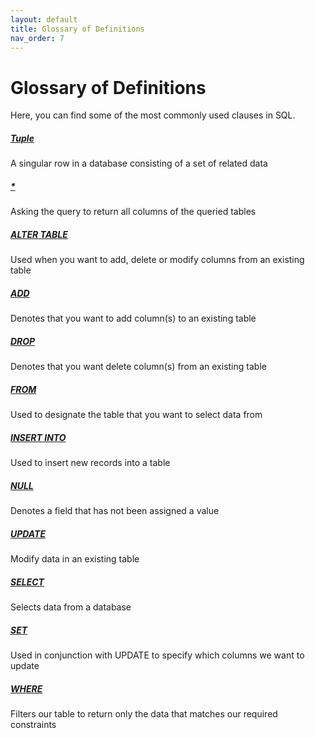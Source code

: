 ```yaml
---
layout: default
title: Glossary of Definitions
nav_order: 7
---
```


# Glossary of Definitions

Here, you can find some of the most commonly used clauses in SQL.

##### [Tuple](https://dvalle22.github.io/Mel-Danilo-Cody/docs/modify/#populating-a-table)
A singular row in a database consisting of a set of related data

##### [\*](https://dvalle22.github.io/Mel-Danilo-Cody/docs/modify/#populating-a-table)
Asking the query to return all columns of the queried tables

##### [ALTER TABLE](https://dvalle22.github.io/Mel-Danilo-Cody/docs/modify/#altering-a-table)
Used when you want to add, delete or modify columns from an existing table

##### [ADD](https://dvalle22.github.io/Mel-Danilo-Cody/docs/modify/#altering-a-table)
Denotes that you want to add column(s) to an existing table

##### [DROP](https://dvalle22.github.io/Mel-Danilo-Cody/docs/modify/#altering-a-table)
Denotes that you want delete column(s) from an existing table

##### [FROM](https://dvalle22.github.io/Mel-Danilo-Cody/docs/modify/#populating-a-table)
Used to designate the table that you want to select data from

##### [INSERT INTO](https://dvalle22.github.io/Mel-Danilo-Cody/docs/modify/#populating-a-table)
Used to insert new records into a table

##### [NULL](https://dvalle22.github.io/Mel-Danilo-Cody/docs/modify/#altering-a-table)
Denotes a field that has not been assigned a value

##### [UPDATE](https://dvalle22.github.io/Mel-Danilo-Cody/docs/modify/#altering-a-table)
Modify data in an existing table

##### [SELECT](https://dvalle22.github.io/Mel-Danilo-Cody/docs/modify/#populating-a-table)
Selects data from a database

##### [SET](https://dvalle22.github.io/Mel-Danilo-Cody/docs/modify/#altering-a-table)
Used in conjunction with UPDATE to specify which columns we want to update

##### [WHERE](https://dvalle22.github.io/Mel-Danilo-Cody/docs/modify/#altering-a-table)
Filters our table to return only the data that matches our required constraints

